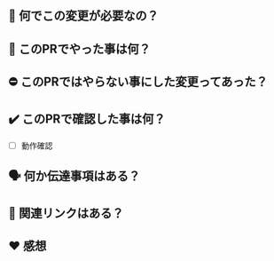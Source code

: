## :thinking: 何でこの変更が必要なの？
<!-- [必須] 必要な理由の詳細を、なるべく分り易く書いて下さい -->

## :memo: このPRでやった事は何？
<!-- [必須] リストを使った箇条書きで書いて下さい -->

## :no_entry: このPRではやらない事にした変更ってあった？
<!-- 「やらない事にした変更: 理由」の書式で、リストを使った箇条書きで書いて下さい -->

## :heavy_check_mark: このPRで確認した事は何？
<!-- [必須] 下記以外に何か確認した事があれば、同じくチェック付きのリストで追記して下さい -->
- [ ] 動作確認

## :speaking_head: 何か伝達事項はある？
<!-- リストを使った箇条書きで書いて下さい -->

## :link: 関連リンクはある？
<!-- 関連するページや、文書のリンクがあれば「簡単な説明: URL」の書式で、リストを使った箇条書きで書いて下さい -->

## :heart: 感想
